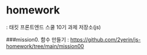 # homework
 : 태킷 프론트엔드 스쿨 10기 과제 저장소(js)

###mission0. 함수 만들기
 : https://github.com/2yerin/js-homework/tree/main/mission00
